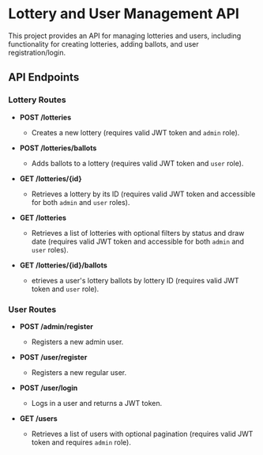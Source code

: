 # Lottery and User Management API

This project provides an API for managing lotteries and users, including functionality for creating lotteries, adding ballots, and user registration/login.

## API Endpoints

### **Lottery Routes**

- **POST /lotteries**
  - Creates a new lottery (requires valid JWT token and `admin` role).
  
- **POST /lotteries/ballots**
  - Adds ballots to a lottery (requires valid JWT token and `user` role).

- **GET /lotteries/{id}**
  - Retrieves a lottery by its ID (requires valid JWT token and accessible for both `admin` and `user` roles).

- **GET /lotteries**
  - Retrieves a list of lotteries with optional filters by status and draw date (requires valid JWT token and accessible for both `admin` and `user` roles).

- **GET /lotteries/{id}/ballots**
  - etrieves a user's lottery ballots by lottery ID (requires valid JWT token and `user` role).

### **User Routes**

- **POST /admin/register**
  - Registers a new admin user.
  
- **POST /user/register**
  - Registers a new regular user.

- **POST /user/login**
  - Logs in a user and returns a JWT token.

- **GET /users**
  - Retrieves a list of users with optional pagination (requires valid JWT token and requires `admin` role).
